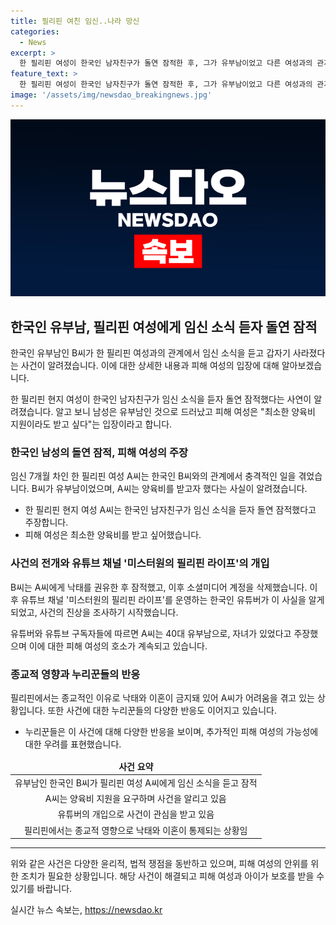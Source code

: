 ```yaml
---
title: 필리핀 여친 임신..나라 망신
categories:
  - News
excerpt: >
  한 필리핀 여성이 한국인 남자친구가 돌연 잠적한 후, 그가 유부남이었고 다른 여성과의 관계가 있음이 밝혀졌다. 여성은 임신 7개월 차이며 양육비를 받고 싶어하고, 상황으로 인해 낙태와 이혼이 어려운 필리핀에서의 어려움을 호소했다. 유튜버와의 인터뷰에서 나온 유부남의 입장도 포함되어, 사람들은 이 사연에 분노하고 불만을 표했다.
feature_text: >
  한 필리핀 여성이 한국인 남자친구가 돌연 잠적한 후, 그가 유부남이었고 다른 여성과의 관계가 있음이 밝혀졌다. 여성은 임신 7개월 차이며 양육비를 받고 싶어하고, 상황으로 인해 낙태와 이혼이 어려운 필리핀에서의 어려움을 호소했다. 유튜버와의 인터뷰에서 나온 유부남의 입장도 포함되어, 사람들은 이 사연에 분노하고 불만을 표했다.
image: '/assets/img/newsdao_breakingnews.jpg'
---
```


<p><img src="/assets/img/newsdao_breakingnews.jpg" alt="bookingtag 속보" /></p>

<h2 data-ke-size="size26">한국인 유부남, 필리핀 여성에게 임신 소식 듣자 돌연 잠적</h2>

<p data-ke-size="size16">한국인 유부남인 B씨가 한 필리핀 여성과의 관계에서 임신 소식을 듣고 갑자기 사라졌다는 사건이 알려졌습니다. 이에 대한 상세한 내용과 피해 여성의 입장에 대해 알아보겠습니다.</p>

<p data-ke-size="size16">한 필리핀 현지 여성이 한국인 남자친구가 임신 소식을 듣자 돌연 잠적했다는 사연이 알려졌습니다. 알고 보니 남성은 유부남인 것으로 드러났고 피해 여성은 "최소한 양육비 지원이라도 받고 싶다"는 입장이라고 합니다.</p>

<h3 data-ke-size="size20">한국인 남성의 돌연 잠적, 피해 여성의 주장</h3>

<p data-ke-size="size16">임신 7개월 차인 한 필리핀 여성 A씨는 한국인 B씨와의 관계에서 충격적인 일을 겪었습니다. B씨가 유부남이었으며, A씨는 양육비를 받고자 했다는 사실이 알려졌습니다.</p>

<ul>
    <li>한 필리핀 현지 여성 A씨는 한국인 남자친구가 임신 소식을 듣자 돌연 잠적했다고 주장합니다.</li>
    <li>피해 여성은 최소한 양육비를 받고 싶어했습니다.</li>
</ul>

<h3 data-ke-size="size20">사건의 전개와 유튜브 채널 '미스터원의 필리핀 라이프'의 개입</h3>

<p data-ke-size="size16">B씨는 A씨에게 낙태를 권유한 후 잠적했고, 이후 소셜미디어 계정을 삭제했습니다. 이후 유튜브 채널 '미스터원의 필리핀 라이프'를 운영하는 한국인 유튜버가 이 사실을 알게 되었고, 사건의 진상을 조사하기 시작했습니다.</p>

<p data-ke-size="size16">유튜버와 유튜브 구독자들에 따르면 A씨는 40대 유부남으로, 자녀가 있었다고 주장했으며 이에 대한 피해 여성의 호소가 계속되고 있습니다.</p>

<h3 data-ke-size="size20">종교적 영향과 누리꾼들의 반응</h3>

<p data-ke-size="size16">필리핀에서는 종교적인 이유로 낙태와 이혼이 금지돼 있어 A씨가 어려움을 겪고 있는 상황입니다. 또한 사건에 대한 누리꾼들의 다양한 반응도 이어지고 있습니다.</p>

<ul>
    <li>누리꾼들은 이 사건에 대해 다양한 반응을 보이며, 추가적인 피해 여성의 가능성에 대한 우려를 표현했습니다.</li>
</ul>

<table>
<thead>
<tr>
<td style="text-align: center; height: 17px;"><b>사건 요약</b></td>
</tr>
</thead>
<tbody>
<tr>
<td style="text-align: center; height: 17px;">유부남인 한국인 B씨가 필리핀 여성 A씨에게 임신 소식을 듣고 잠적</td>
</tr>
<tr>
<td style="text-align: center; height: 17px;">A씨는 양육비 지원을 요구하며 사건을 알리고 있음</td>
</tr>
<tr>
<td style="text-align: center; height: 17px;">유튜버의 개입으로 사건이 관심을 받고 있음</td>
</tr>
<tr>
<td style="text-align: center; height: 17px;">필리핀에서는 종교적 영향으로 낙태와 이혼이 통제되는 상황임</td>
</tr>
</tbody>
</table>

<hr>

<p data-ke-size="size16">위와 같은 사건은 다양한 윤리적, 법적 쟁점을 동반하고 있으며, 피해 여성의 안위를 위한 조치가 필요한 상황입니다. 해당 사건이 해결되고 피해 여성과 아이가 보호를 받을 수 있기를 바랍니다.</p>
실시간 뉴스 속보는, <a href="https://newsdao.kr" rel="dofollow">https://newsdao.kr</a>


